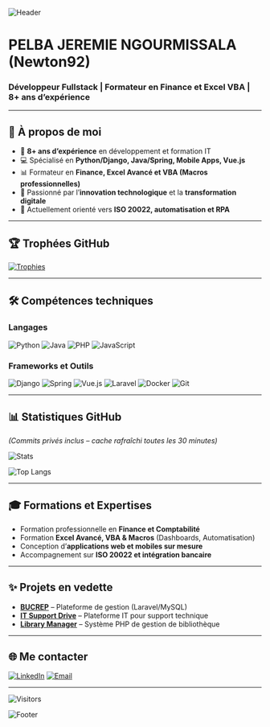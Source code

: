 ![Header](https://capsule-render.vercel.app/api?type=waving&height=200&text=PELBA%20JEREMIE%20NGOURMISSALA&fontAlign=50&fontAlignY=40&color=0:ea8c21,100:42210b&fontColor=ffffff&fontSize=30&desc=Fullstack%20Developer%20|%20Trainer%20|%208+%20Years%20Experience&descAlignY=60&descAlign=50)

# **PELBA JEREMIE NGOURMISSALA** (Newton92)

### **Développeur Fullstack | Formateur en Finance et Excel VBA | 8+ ans d’expérience**

---

## 🚀 **À propos de moi**
- 🔭 **8+ ans d’expérience** en développement et formation IT  
- 💻 Spécialisé en **Python/Django, Java/Spring, Mobile Apps, Vue.js**  
- 📊 Formateur en **Finance, Excel Avancé et VBA (Macros professionnelles)**  
- 🎯 Passionné par l’**innovation technologique** et la **transformation digitale**  
- 🌱 Actuellement orienté vers **ISO 20022, automatisation et RPA**

---

## 🏆 **Trophées GitHub**
[![Trophies](https://github-profile-trophy.vercel.app/?username=Newton92&theme=onedark&margin-w=8&margin-h=8&no-frame=true)](https://github.com/ryo-ma/github-profile-trophy)

---

## 🛠️ **Compétences techniques**

### **Langages**
![Python](https://img.shields.io/badge/-Python-3776AB?style=flat-square&logo=python&logoColor=white)
![Java](https://img.shields.io/badge/-Java-007396?style=flat-square&logo=java&logoColor=white)
![PHP](https://img.shields.io/badge/-PHP-777BB4?style=flat-square&logo=php&logoColor=white)
![JavaScript](https://img.shields.io/badge/-JavaScript-F7DF1E?style=flat-square&logo=javascript&logoColor=black)

### **Frameworks et Outils**
![Django](https://img.shields.io/badge/-Django-092E20?style=flat-square&logo=django&logoColor=white)
![Spring](https://img.shields.io/badge/-Spring-6DB33F?style=flat-square&logo=spring&logoColor=white)
![Vue.js](https://img.shields.io/badge/-Vue.js-4FC08D?style=flat-square&logo=vue.js&logoColor=white)
![Laravel](https://img.shields.io/badge/-Laravel-FF2D20?style=flat-square&logo=laravel&logoColor=white)
![Docker](https://img.shields.io/badge/-Docker-2496ED?style=flat-square&logo=docker&logoColor=white)
![Git](https://img.shields.io/badge/-Git-F05032?style=flat-square&logo=git&logoColor=white)

---

## 📊 **Statistiques GitHub**
*(Commits privés inclus – cache rafraîchi toutes les 30 minutes)*

![Stats](https://github-readme-stats.vercel.app/api?username=Newton92&show_icons=true&include_all_commits=true&count_private=true&theme=radical&cache_seconds=1800)

![Top Langs](https://github-readme-stats.vercel.app/api/top-langs/?username=Newton92&layout=compact&theme=radical)

---

## 🎓 **Formations et Expertises**
- Formation professionnelle en **Finance et Comptabilité**
- Formation **Excel Avancé, VBA & Macros** (Dashboards, Automatisation)
- Conception d’**applications web et mobiles sur mesure**
- Accompagnement sur **ISO 20022 et intégration bancaire**

---

## ✨ **Projets en vedette**
- [**BUCREP**](https://github.com/Newton92/BUCREP) – Plateforme de gestion (Laravel/MySQL)  
- [**IT Support Drive**](https://github.com/Newton92/ITSupportDrive) – Plateforme IT pour support technique  
- [**Library Manager**](https://github.com/Newton92/LibraryManager) – Système PHP de gestion de bibliothèque  

---

## 🌐 **Me contacter**
[![LinkedIn](https://img.shields.io/badge/-LinkedIn-0A66C2?style=flat-square&logo=linkedin&logoColor=white)](https://www.linkedin.com/in/ngourmissala-pelba-jeremie-ab952014a/)
[![Email](https://img.shields.io/badge/-Email-D14836?style=flat-square&logo=gmail&logoColor=white)](mailto:ngssalapel@gmail.com)

---

![Visitors](https://komarev.com/ghpvc/?username=Newton92&color=brightgreen)

![Footer](https://capsule-render.vercel.app/api?type=waving&color=0:42210b,100:ea8c21&height=100&section=footer)
